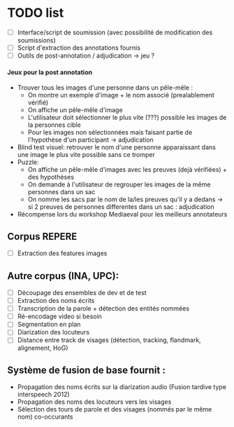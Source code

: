 
# TODO list

- [ ] Interface/script de soumission (avec possibilité de modification des soumissions)
- [ ] Script d'extraction des annotations fournis
- [ ] Outils de post-annotation / adjudication -> jeu ?

#### Jeux pour la post annotation
- Trouver tous les images d'une personne dans un pêle-mêle :
  * On montre un exemple d'image + le nom associé (prealablement vérifié)
  * On affiche un pêle-mêle d'image 
  * L'utilisateur doit sélectionner le plus vite (???) possible les images de la personnes cible
  * Pour les images non sélectionnées mais faisant partie de l'hypothèse d'un participant -> adjudication
- Blind test visuel: retrouver le nom d'une personne apparaissant dans une image le plus vite possible sans ce tromper
- Puzzle: 
  * On affiche un pêle-mêle d'images avec les preuves (dejà vérifiées) + des hypothèses
  * On demande à l'utilisateur de regrouper les images de la même personnes dans un sac
  * On nomme les sacs par le nom de la/les preuves qu'il y a dedans -> si 2 preuves de personnes differentes dans un sac : adjudication
- Récompense lors du workshop Mediaeval pour les meilleurs annotateurs

## Corpus REPERE
- [ ] Extraction des features images

## Autre corpus (INA, UPC):
- [ ] Découpage des ensembles de dev et de test
- [ ] Extraction des noms écrits
- [ ] Transcription de la parole + détection des entités nommées
- [ ] Ré-encodage video si besoin
- [ ] Segmentation en plan
- [ ] Diarization des locuteurs
- [ ] Distance entre track de visages (détection, tracking, flandmark, alignement, HoG)

## Système de fusion de base fournit :
- Propagation des noms écrits sur la diarization audio (Fusion tardive type interspeech 2012)
- Propagation des noms des locuteurs vers les visages
- Sélection des tours de parole et des visages (nommés par le même nom) co-occurants

